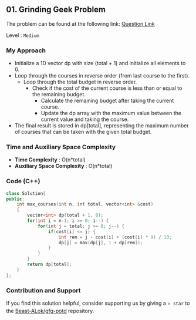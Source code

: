 ## 01. Grinding Geek Problem
The problem can be found at the following link: [Question Link](https://www.geeksforgeeks.org/problems/grinding-geek/1)

Level : `Medium`

### My Approach
- Initialize a 1D vector dp with size (total + 1) and initialize all elements to 0.
- Loop through the courses in reverse order (from last course to the first).
  - Loop through the total budget in reverse order.
    - Check if the cost of the current course is less than or equal to the remaining budget.
      - Calculate the remaining budget after taking the current course.
      - Update the dp array with the maximum value between the current value and taking the course.
- The final result is stored in dp[total], representing the maximum number of courses that can be taken with the given total budget.

### Time and Auxiliary Space Complexity

- **Time Complexity** : O(n*total)
- **Auxiliary Space Complexity** : O(n*total)

### Code (C++)
```cpp
class Solution{
public:
    int max_courses(int n, int total, vector<int> &cost)
    {
        vector<int> dp(total + 1, 0);
        for(int i = n-1; i >= 0; i--) {
            for(int j = total; j >= 0; j--) {
                if(cost[i] <= j) {
                    int rem = j - cost[i] + (cost[i] * 9) / 10;
                    dp[j] = max(dp[j], 1 + dp[rem]);
                }
            }
        }
        return dp[total];
    }
};

```

### Contribution and Support

If you find this solution helpful, consider supporting us by giving a `⭐ star` to the [Beast-ALok/gfg-potd](https://github.com/Beast-ALok/gfg-potd) repository.